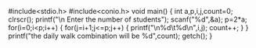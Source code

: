 #include<stdio.h>
#include<conio.h>
void main()
{
int a,p,i,j,count=0;
clrscr();
printf("\n Enter the number of students");
scanf("%d",&a);
p=2*a;
for(i=0;i<p;i++)
{
for(j=i+1;j<=p;j++)
 {
 printf("\n%d\t%d\n",i,j);
 count++;
 } 
 }
 printf("the daily walk combination will be %d",count);
 getch();
}
